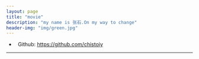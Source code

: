 ```yaml
---
layout: page
title: "movie"
description: "my name is 张石.On my way to change"
header-img: "img/green.jpg"
---
```

*   Github: <https://github.com/chistoiy>


* * *
